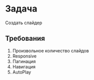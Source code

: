# Задача
Создать слайдер

## Требования
1. Произвольное количество слайдов
2. Responsive
3. Пагинация
4. Навигация
5. AutoPlay
